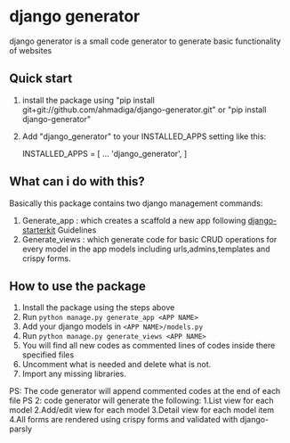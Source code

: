 # django generator

django generator is a small code generator to generate basic functionality of websites


## Quick start
1. install the package using "pip install git+git://github.com/ahmadiga/django-generator.git" or "pip install django-generator"

2. Add "django_generator" to your INSTALLED_APPS setting like this:

    INSTALLED_APPS = [
        ...
        'django_generator',
    ]

## What can i do with this?
Basically this package contains two django management commands:
1. Generate_app <APP NAME>: which creates a scaffold a new app following [django-starterkit](https://github.com/ahmadiga/django-starterkit) Guidelines
2. Generate_views <APP NAME>: which generate code for basic CRUD operations for every model in the app models including urls,admins,templates and crispy forms.

## How to use the package
1. Install the package using the steps above
2. Run `python manage.py generate_app <APP NAME>`
3. Add your django models in `<APP NAME>/models.py`
4. Run `python manage.py generate_views <APP NAME>`
5. You will find all new codes as commented lines of codes inside there specified files
6. Uncomment what is needed and delete what is not.
7. Import any missing libraries.

PS: The code generator will append commented codes at the end of each file
PS 2: code generator will generate the following:
1.List view for each model
2.Add/edit view for each model
3.Detail view for each model item
4.All forms are rendered using crispy forms and validated with django-parsly
